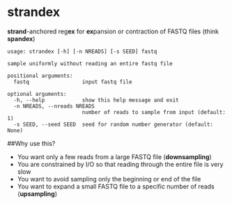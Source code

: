 # strandex
**strand**-anchored reg**ex** for **ex**pansion or contraction of FASTQ files (think **spandex**)

```
usage: strandex [-h] [-n NREADS] [-s SEED] fastq

sample uniformly without reading an entire fastq file

positional arguments:
  fastq                 input fastq file

optional arguments:
  -h, --help            show this help message and exit
  -n NREADS, --nreads NREADS
                        number of reads to sample from input (default: 1)
  -s SEED, --seed SEED  seed for random number generator (default: None)
```

##Why use this?
- You want only a few reads from a large FASTQ file (**downsampling**)
- You are constrained by I/O so that reading through the entire file is very slow
- You want to avoid sampling only the beginning or end of the file
- You want to expand a small FASTQ file to a specific number of reads (**upsampling**)
